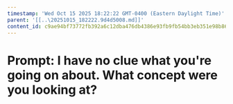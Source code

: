 ```yaml
---
timestamp: 'Wed Oct 15 2025 18:22:22 GMT-0400 (Eastern Daylight Time)'
parent: '[[..\20251015_182222.9d4d5008.md]]'
content_id: c9ae94bf73772fb392a6c12dba476db4386e93fb9fb54bb3eb351e98b865cc81
---
```


# Prompt: I have no clue what you're going on about. What concept were you looking at?

